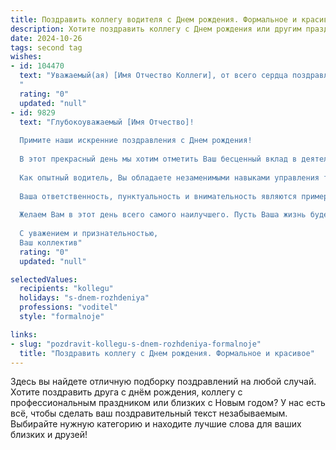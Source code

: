 ```yaml
---
title: Поздравить коллегу водителя c Днем рождения. Формальное и красивое
description: Хотите поздравить коллегу c Днем рождения или другим праздником? Наш ИИ создаст незабываемое поздравление, а вы обязательно выделитесь среди других.  
date: 2024-10-26
tags: second tag
wishes:
- id: 104470
  text: "Уважаемый(ая) [Имя Отчество Коллеги], от всего сердца поздравляю Вас с Днём рождения!  Желаю Вам крепкого здоровья, безопасных дорог, благополучия и успехов в Вашей непростой, но важной профессии водителя. Пусть каждый Ваш день будет наполнен позитивом и приятными моментами.  Счастья Вам и всего самого наилучшего!
  "
  rating: "0"
  updated: "null"
- id: 9829
  text: "Глубокоуважаемый [Имя Отчество]!
  
  Примите наши искренние поздравления с Днем рождения!
  
  В этот прекрасный день мы хотим отметить Ваш бесценный вклад в деятельность нашей компании и поблагодарить за Ваш профессионализм и ответственное отношение к работе.
  
  Как опытный водитель, Вы обладаете незаменимыми навыками управления транспортным средством и обеспечения безопасности наших коллег и клиентов. Ваш опыт и осторожность служат гарантией надежной и своевременной доставки грузов.
  
  Ваша ответственность, пунктуальность и внимательность являются примером для всех нас. Мы ценим Ваш вклад в создание позитивной и дружелюбной атмосферы в коллективе.
  
  Желаем Вам в этот день всего самого наилучшего. Пусть Ваша жизнь будет наполнена счастьем, здоровьем и благополучием. Новых успехов в Вашей профессии и в личных начинаниях.
  
  С уважением и признательностью,
  Ваш коллектив"
  rating: "0"
  updated: "null"

selectedValues:
  recipients: "kollegu"
  holidays: "s-dnem-rozhdeniya"
  professions: "voditel"
  style: "formalnoje"

links:
- slug: "pozdravit-kollegu-s-dnem-rozhdeniya-formalnoje"
  title: "Поздравить коллегу c Днем рождения. Формальное и красивое"
---
```


Здесь вы найдете отличную подборку поздравлений на любой случай.
Хотите поздравить друга с днём рождения, коллегу с профессиональным праздником или близких с Новым годом? У нас есть всё, чтобы сделать ваш поздравительный текст незабываемым. Выбирайте нужную категорию и находите лучшие слова для ваших близких и друзей!
